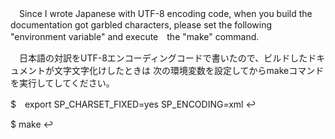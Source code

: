 　Since I wrote Japanese with UTF-8 encoding code, when you build the documentation got garbled characters, 
please set the following "environment variable" and execute　the "make" command.

　日本語の対訳をUTF-8エンコーディングコードで書いたので、ビルドしたドキュメントが文字文字化けしたときは
次の環境変数を設定してからmakeコマンドを実行してしてください。

$　export SP_CHARSET_FIXED=yes SP_ENCODING=xml  ↩︎

$  make  ↩︎

